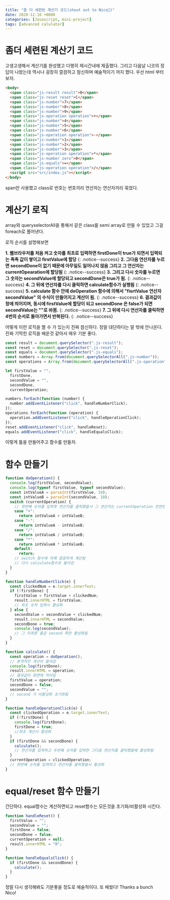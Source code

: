 ```yaml
---
title: "좀 더 세련된 계산기 코드(shout out to Nico💪)"
date: 2020-12-16 +0800
categories: [Javascript, mini-project]
tags: [advanced calulator]
---
```


# 좀더 세련된 계산기 코드

고생고생해서 계산기를 완성했고 다행히 제시간내에 제출했다. 그리고 다음날 니코의 정답이 나왔는데 역시나 굉장히 깔끔하고 참신하며 예술적이기 까지 했다. 우선 html 부터 보자.

```html
<body>
  <span class="js-result result">0</span>
  <span class="js-reset reset">C</span>
  <span class="js-number">7</span>
  <span class="js-number">8</span>
  <span class="js-number">9</span>
  <span class="js-operation operation">+</span>
  <span class="js-number">4</span>
  <span class="js-number">5</span>
  <span class="js-number">6</span>
  <span class="js-operation operation">-</span>
  <span class="js-number">1</span>
  <span class="js-number">2</span>
  <span class="js-number">3</span>
  <span class="js-operation operation">*</span>
  <span class="js-number zero">0</span>
  <span class="js-equals">=</span>
  <span class="js-operation operation">/</span>
  <script src="src/index.js"></script>
</body>
```

span만 사용했고 class로 번호는 번호끼리 연산자는 연산자끼리 묶었다.

# 계산기 로직

array와 queryselectorAll을 통해서 같은 class를 semi array로 만들 수 있었고 그걸 foreach로 풀어낸다.

로직 순서를 설명해보면

**1. 웹브라우저를 처음 켜고 숫자를 최초로 입력하면 firstDone이 true가 되면서 입력되는 족족 값이 쌓이고 firstValue에 할당**
{: .notice--success}
**2. 그다음 연산자를 누르면 secondDone이 없기 때문에 아무일도 일어나지 않음 그리고 그 연산자는 currentOpearation에 할당됨**
{: .notice--success}
**3. 그리고 다시 숫자를 누르면 그 숫자는 secondValue에 할당되고 secondDone은 true가 됨.**
{: .notice--success}
**4. 그 뒤에 연산자를 다시 클릭하면 calculate함수가 실행됨**
{: .notice--success}
**5. calculate 함수 안에 doOperation 함수에 의해서 "fisrtValue 연산자 secondValue" 의 수식이 만들어지고 계산이 됨.**
{: .notice--success}
**6. 결과값이 창에 띄어지며, 동시에 firstValue에 할당이 되고 secondDone 은 false가 되면 secondValue는 ""로 바뀜.**
{: .notice--success}
**7. 그 뒤에 다시 연산자를 클릭하면 4번의 순서로 돌아가면서 반복된다.**
{: .notice--success}

어떻게 이런 로직을 짤 수 가 있는지 진짜 참신하다. 정말 대단하다는 말 밖에 안나온다. 진짜 기막힌 로직을 배운것 같아서 매우 기분 좋다.

```javascript
const result = document.querySelector(".js-result");
const reset = document.querySelector(".js-reset");
const equals = document.querySelector(".js-equals");
const numbers = Array.from(document.querySelectorAll(".js-number"));
const operations = Array.from(document.querySelectorAll(".js-operation"));

let firstValue = "",
  firstDone,
  secondValue = "",
  secondDone,
  currentOperation;

numbers.forEach(function (number) {
  number.addEventListener("click", handleNumberClick);
});
operations.forEach(function (operation) {
  operation.addEventListener("click", handleOperationClick);
});
reset.addEventListener("click", handleReset);
equals.addEventListener("click", handleEqualsClick);
```

이렇게 틀을 만들어주고 함수를 만들자.

# 함수 만들기

```javascript
function doOperation() {
  console.log(firstValue, secondValue);
  console.log(typeof firstValue, typeof secondValue);
  const intValueA = parseInt(firstValue, 10);
  const intValueB = parseInt(secondValue, 10);
  switch (currentOperation) {
    // 첫번째 숫자를 입력후 연산자를 클릭했을시 그 연산자는 currentOperation 전연변수에 저장됨. 그 저장된걸 꺼내씀
    case "+":
      return intValueA + intValueB;
    case "-":
      return intValueA - intValueB;
    case "/":
      return intValueA / intValueB;
    case "*":
      return intValueA * intValueB;
    default:
      return;
    // switch 함수에 의해 깔끔하게 계산됨
    // 다시 calculate함수로 돌아감
  }
}

function handleNumberClick(e) {
  const clickedNum = e.target.innerText;
  if (!firstDone) {
    firstValue = firstValue + clickedNum;
    result.innerHTML = firstValue;
    // 최초 숫자 입력시 활성화
  } else {
    secondValue = secondValue + clickedNum;
    result.innerHTML = secondValue;
    secondDone = true;
    console.log(secondValue);
    // 그 이후론 줄곧 second 쪽만 활성화됨
  }
}

function calculate() {
  const operation = doOperation();
  // 본격적인 계산이 들어감
  console.log(firstDone);
  result.innerHTML = operation;
  // 결과값이 화면에 띄어짐
  firstValue = operation;
  secondDone = false;
  secondValue = "";
  // second 가 비활성화 초기화됨
}

function handleOperationClick(e) {
  const clickedOperation = e.target.innerText;
  if (!firstDone) {
    console.log(firstDone);
    firstDone = true;
    //최초 계산시 활성화
  }
  if (firstDone && secondDone) {
    calculate();
    // 연산자를 입력하고 두번째 숫자를 입력한 그다음 연산자를 클릭했을때 활성화됨
  }
  currentOperation = clickedOperation;
  // 첫번째 숫자를 입력하고 연산자를 클릭했을시 활성화
}
```

# equal/reset 함수 만들기

간단하다. equal함수는 계산하면되고 reset함수는 모든것을 초기화/비활성화 시킨다.

```javascript
function handleReset() {
  firstValue = "";
  secondValue = "";
  firstDone = false;
  secondDone = false;
  currentOperation = null;
  result.innerHTML = "0";
}

function handleEqualsClick() {
  if (firstDone && secondDone) {
    calculate();
  }
}
```

정말 다시 생각해봐도 기분좋을 정도로 예술적이다. 또 배웠다! Thanks a bunch Nico!
